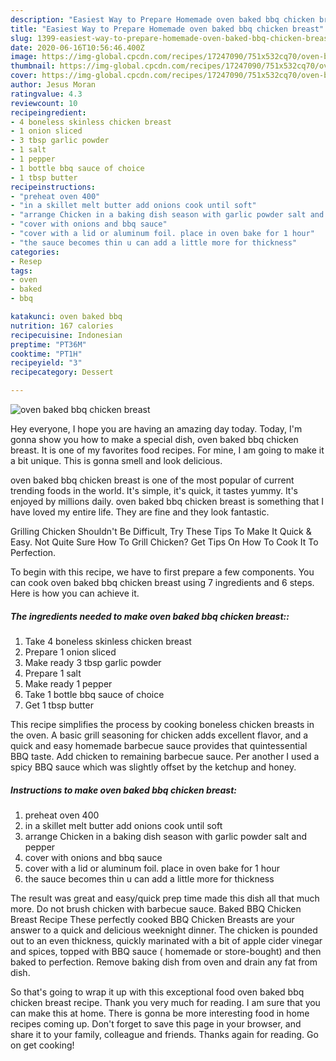 ```yaml
---
description: "Easiest Way to Prepare Homemade oven baked bbq chicken breast"
title: "Easiest Way to Prepare Homemade oven baked bbq chicken breast"
slug: 1399-easiest-way-to-prepare-homemade-oven-baked-bbq-chicken-breast
date: 2020-06-16T10:56:46.400Z
image: https://img-global.cpcdn.com/recipes/17247090/751x532cq70/oven-baked-bbq-chicken-breast-recipe-main-photo.jpg
thumbnail: https://img-global.cpcdn.com/recipes/17247090/751x532cq70/oven-baked-bbq-chicken-breast-recipe-main-photo.jpg
cover: https://img-global.cpcdn.com/recipes/17247090/751x532cq70/oven-baked-bbq-chicken-breast-recipe-main-photo.jpg
author: Jesus Moran
ratingvalue: 4.3
reviewcount: 10
recipeingredient:
- 4 boneless skinless chicken breast
- 1 onion sliced
- 3 tbsp garlic powder
- 1 salt
- 1 pepper
- 1 bottle bbq sauce of choice
- 1 tbsp butter
recipeinstructions:
- "preheat oven 400"
- "in a skillet melt butter add onions cook until soft"
- "arrange Chicken in a baking dish season with garlic powder salt and pepper"
- "cover with onions and bbq sauce"
- "cover with a lid or aluminum foil. place in oven bake for 1 hour"
- "the sauce becomes thin u can add a little more for thickness"
categories:
- Resep
tags:
- oven
- baked
- bbq

katakunci: oven baked bbq
nutrition: 167 calories
recipecuisine: Indonesian
preptime: "PT36M"
cooktime: "PT1H"
recipeyield: "3"
recipecategory: Dessert

---
```



![oven baked bbq chicken breast](https://img-global.cpcdn.com/recipes/17247090/751x532cq70/oven-baked-bbq-chicken-breast-recipe-main-photo.jpg)

Hey everyone, I hope you are having an amazing day today. Today, I'm gonna show you how to make a special dish, oven baked bbq chicken breast. It is one of my favorites food recipes. For mine, I am going to make it a bit unique. This is gonna smell and look delicious.

oven baked bbq chicken breast is one of the most popular of current trending foods in the world. It's simple, it's quick, it tastes yummy. It's enjoyed by millions daily. oven baked bbq chicken breast is something that I have loved my entire life. They are fine and they look fantastic.

Grilling Chicken Shouldn&#39;t Be Difficult, Try These Tips To Make It Quick &amp; Easy. Not Quite Sure How To Grill Chicken? Get Tips On How To Cook It To Perfection.


To begin with this recipe, we have to first prepare a few components. You can cook oven baked bbq chicken breast using 7 ingredients and 6 steps. Here is how you can achieve it.

##### The ingredients needed to make oven baked bbq chicken breast::

1. Take 4 boneless skinless chicken breast
1. Prepare 1 onion sliced
1. Make ready 3 tbsp garlic powder
1. Prepare 1 salt
1. Make ready 1 pepper
1. Take 1 bottle bbq sauce of choice
1. Get 1 tbsp butter


This recipe simplifies the process by cooking boneless chicken breasts in the oven. A basic grill seasoning for chicken adds excellent flavor, and a quick and easy homemade barbecue sauce provides that quintessential BBQ taste. Add chicken to remaining barbecue sauce. Per another I used a spicy BBQ sauce which was slightly offset by the ketchup and honey. 

##### Instructions to make oven baked bbq chicken breast:

1. preheat oven 400
1. in a skillet melt butter add onions cook until soft
1. arrange Chicken in a baking dish season with garlic powder salt and pepper
1. cover with onions and bbq sauce
1. cover with a lid or aluminum foil. place in oven bake for 1 hour
1. the sauce becomes thin u can add a little more for thickness


The result was great and easy/quick prep time made this dish all that much more. Do not brush chicken with barbecue sauce. Baked BBQ Chicken Breast Recipe These perfectly cooked BBQ Chicken Breasts are your answer to a quick and delicious weeknight dinner. The chicken is pounded out to an even thickness, quickly marinated with a bit of apple cider vinegar and spices, topped with BBQ sauce ( homemade or store-bought) and then baked to perfection. Remove baking dish from oven and drain any fat from dish. 

So that's going to wrap it up with this exceptional food oven baked bbq chicken breast recipe. Thank you very much for reading. I am sure that you can make this at home. There is gonna be more interesting food in home recipes coming up. Don't forget to save this page in your browser, and share it to your family, colleague and friends. Thanks again for reading. Go on get cooking!
